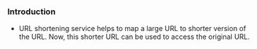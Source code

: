 ### Introduction
- URL shortening service helps to map a large URL to shorter version of the URL. Now, 
  this shorter URL can be used to access the original URL.